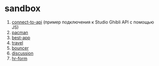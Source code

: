 # sandbox

<ol>
  <li>
    <a href="https://yurifyodorov.github.io/sandbox/connect-to-api/">connect-to-api</a>
    <span>(пример подключения к Studio Ghibli API с помощью JS)</span>
  </li>
  <li>
    <a href="https://yurifyodorov.github.io/sandbox/pacman/">pacman</a>
  </li>
  <li>
    <a href="https://yurifyodorov.github.io/sandbox/best-app/">best-app</a>
  </li>
  <li>
    <a href="https://yurifyodorov.github.io/sandbox/travel/">travel</a>
  </li>
  <li>
    <a href="https://yurifyodorov.github.io/sandbox/bouncer/">bouncer</a>
  </li>
  <li>
    <a href="https://yurifyodorov.github.io/sandbox/discussion/">discussion</a>
  </li>
  <li>
    <a href="https://yurifyodorov.github.io/sandbox/hr-form/">hr-form</a>
  </li>
</ol>
